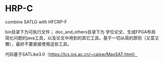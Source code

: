 # HRP-C

combine SATLG with HFCRP-F

bin目录下为可执行文件；
doc_and_others目录下为 学位论文、生成FPGA布局简化问题的java工具，以及论文中用到的其它工具。基于一切从简的原则（又菜又懒），最好不要直接使用这些工具。

代码基于SATLike3.0（https://lcs.ios.ac.cn/~caisw/MaxSAT.html）

